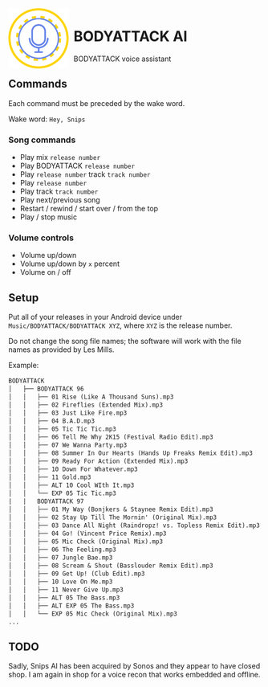 <img width="120" height="120" align="left" style="float: left; margin: 0 10px 0 0;" alt="BODYATTACK AI logo"  src="BODYATTACK/app/src/main/res/drawable/baai_logo.png">

# BODYATTACK AI

BODYATTACK voice assistant

## Commands

Each command must be preceded by the wake word.

Wake word: `Hey, Snips`

### Song commands

- Play mix `release number`
- Play BODYATTACK `release number`
- Play `release number` track `track number`
- Play `release number`
- Play track `track number`
- Play next/previous song
- Restart / rewind / start over / from the top
- Play / stop music

### Volume controls

- Volume up/down
- Volume up/down by `x` percent
- Volume on / off

## Setup

Put all of your releases in your Android device under
`Music/BODYATTACK/BODYATTACK XYZ`, where `XYZ` is the release number.

Do not change the song file names; the software will work with the file names
as provided by Les Mills.

Example:

```
BODYATTACK
│   ├── BODYATTACK 96
│   │   ├── 01 Rise (Like A Thousand Suns).mp3
│   │   ├── 02 Fireflies (Extended Mix).mp3
│   │   ├── 03 Just Like Fire.mp3
│   │   ├── 04 B.A.D.mp3
│   │   ├── 05 Tic Tic Tic.mp3
│   │   ├── 06 Tell Me Why 2K15 (Festival Radio Edit).mp3
│   │   ├── 07 We Wanna Party.mp3
│   │   ├── 08 Summer In Our Hearts (Hands Up Freaks Remix Edit).mp3
│   │   ├── 09 Ready For Action (Extended Mix).mp3
│   │   ├── 10 Down For Whatever.mp3
│   │   ├── 11 Gold.mp3
│   │   ├── ALT 10 Cool WIth It.mp3
│   │   └── EXP 05 Tic Tic.mp3
|   |   BODYATTACK 97
│   │   ├── 01 My Way (Bonjkers & Staynee Remix Edit).mp3
│   │   ├── 02 Stay Up Till The Mornin' (Original Mix).mp3
│   │   ├── 03 Dance All Night (Raindropz! vs. Topless Remix Edit).mp3
│   │   ├── 04 Go! (Vincent Price Remix).mp3
│   │   ├── 05 Mic Check (Original Mix).mp3
│   │   ├── 06 The Feeling.mp3
│   │   ├── 07 Jungle Bae.mp3
│   │   ├── 08 Scream & Shout (Basslouder Remix Edit).mp3
│   │   ├── 09 Get Up! (Club Edit).mp3
│   │   ├── 10 Love On Me.mp3
│   │   ├── 11 Never Give Up.mp3
│   │   ├── ALT 05 The Bass.mp3
│   │   ├── ALT EXP 05 The Bass.mp3
│   │   └── EXP 05 Mic Check (Original Mix).mp3
...
```

## TODO

Sadly, Snips AI has been acquired by Sonos and they appear to have closed shop. I am again in shop for a voice recon that works embedded and offline.
